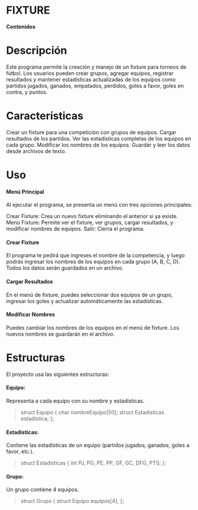 # FIXTURE

**Contenidos**


# Descripción

Este programa permite la creación y manejo de un fixture para torneos de fútbol. Los usuarios pueden crear grupos, agregar equipos, registrar resultados y mantener estadísticas actualizadas de los equipos como partidos jugados, ganados, empatados, perdidos, goles a favor, goles en contra, y puntos.
# Características

Crear un fixture para una competición con grupos de equipos.
Cargar resultados de los partidos.
Ver las estadísticas completas de los equipos en cada grupo.
Modificar los nombres de los equipos.
Guardar y leer los datos desde archivos de texto.
# Uso

#### Menú Principal

Al ejecutar el programa, se presenta un menú con tres opciones principales:

Crear Fixture: Crea un nuevo fixture eliminando el anterior si ya existe.
Menú Fixture: Permite ver el fixture, ver grupos, cargar resultados, y modificar nombres de equipos.
Salir: Cierra el programa.

#### Crear Fixture
El programa te pedirá que ingreses el nombre de la competencia, y luego podrás ingresar los nombres de los equipos en cada grupo (A, B, C, D). Todos los datos serán guardados en un archivo.

#### Cargar Resultados
En el menú de fixture, puedes seleccionar dos equipos de un grupo, ingresar los goles y actualizar automáticamente las estadísticas.

#### Modificar Nombres
Puedes cambiar los nombres de los equipos en el menú de fixture. Los nuevos nombres se guardarán en el archivo.

# Estructuras
El proyecto usa las siguientes estructuras:

#### Equipo: 
Representa a cada equipo con su nombre y estadísticas.

> struct Equipo {
    char nombreEquipo[50];
    struct Estadisticas estadistica;
>};

#### Estadisticas:
Contiene las estadísticas de un equipo (partidos jugados, ganados, goles a favor, etc.).

> struct Estadisticas {
    int PJ, PG, PE, PP, GF, GC, DFG, PTS;
>};

#### Grupo:
Un grupo contiene 4 equipos.

> struct Grupo {
    struct Equipo equipos[4];
> };